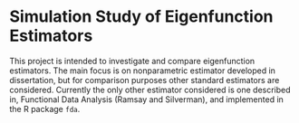 Simulation Study of Eigenfunction Estimators
============================================

This project is intended to investigate and compare eigenfunction estimators. The main focus is on nonparametric estimator developed in dissertation, but for comparison purposes other standard estimators are considered. Currently the only other estimator considered is one described in, Functional Data Analysis (Ramsay and Silverman), and implemented in the R package `fda`. 

